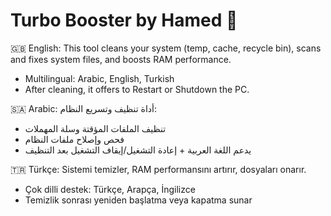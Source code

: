 
Turbo Booster by Hamed 🚀
===============================

🇬🇧 English:
This tool cleans your system (temp, cache, recycle bin), scans and fixes system files, and boosts RAM performance.
- Multilingual: Arabic, English, Turkish
- After cleaning, it offers to Restart or Shutdown the PC.

🇸🇦 Arabic:
أداة تنظيف وتسريع النظام:
- تنظيف الملفات المؤقتة وسلة المهملات
- فحص وإصلاح ملفات النظام
- يدعم اللغة العربية + إعادة التشغيل/إيقاف التشغيل بعد التنظيف

🇹🇷 Türkçe:
Sistemi temizler, RAM performansını artırır, dosyaları onarır.
- Çok dilli destek: Türkçe, Arapça, İngilizce
- Temizlik sonrası yeniden başlatma veya kapatma sunar
